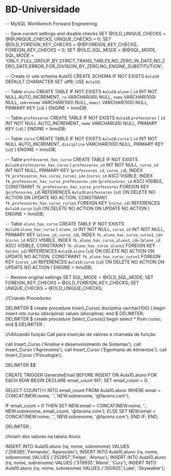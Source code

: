 # BD-Universidade
-- MySQL Workbench Forward Engineering

-- Save current settings and disable checks
SET @OLD_UNIQUE_CHECKS = @@UNIQUE_CHECKS, UNIQUE_CHECKS = 0;
SET @OLD_FOREIGN_KEY_CHECKS = @@FOREIGN_KEY_CHECKS, FOREIGN_KEY_CHECKS = 0;
SET @OLD_SQL_MODE = @@SQL_MODE, SQL_MODE = 'ONLY_FULL_GROUP_BY,STRICT_TRANS_TABLES,NO_ZERO_IN_DATE,NO_ZERO_DATE,ERROR_FOR_DIVISION_BY_ZERO,NO_ENGINE_SUBSTITUTION';

-- Create or use schema Aula10
CREATE SCHEMA IF NOT EXISTS `Aula10` DEFAULT CHARACTER SET utf8;
USE `Aula10`;

-- Table `aluno`
CREATE TABLE IF NOT EXISTS `Aula10`.`aluno` (
  `id` INT NOT NULL AUTO_INCREMENT,
  `ra` VARCHAR(45) NULL,
  `nome` VARCHAR(100) NULL,
  `sobrenome` VARCHAR(100) NULL,
  `email` VARCHAR(100) NULL,
  PRIMARY KEY (`id`)
) ENGINE = InnoDB;

-- Table `professores`
CREATE TABLE IF NOT EXISTS `Aula10`.`professores` (
  `id` INT NOT NULL AUTO_INCREMENT,
  `nome` VARCHAR(45) NULL,
  PRIMARY KEY (`id`)
) ENGINE = InnoDB;

-- Table `curso`
CREATE TABLE IF NOT EXISTS `Aula10`.`curso` (
  `id` INT NOT NULL AUTO_INCREMENT,
  `disciplina` VARCHAR(100) NULL,
  PRIMARY KEY (`id`)
) ENGINE = InnoDB;

-- Table `professores_has_curso`
CREATE TABLE IF NOT EXISTS `Aula10`.`professores_has_curso` (
  `professores_id` INT NOT NULL,
  `curso_id` INT NOT NULL,
  PRIMARY KEY (`professores_id`, `curso_id`),
  INDEX `fk_professores_has_curso_curso1_idx` (`curso_id` ASC) VISIBLE,
  INDEX `fk_professores_has_curso_professores_idx` (`professores_id` ASC) VISIBLE,
  CONSTRAINT `fk_professores_has_curso_professores`
    FOREIGN KEY (`professores_id`)
    REFERENCES `Aula10`.`professores` (`id`)
    ON DELETE NO ACTION
    ON UPDATE NO ACTION,
  CONSTRAINT `fk_professores_has_curso_curso1`
    FOREIGN KEY (`curso_id`)
    REFERENCES `Aula10`.`curso` (`id`)
    ON DELETE NO ACTION
    ON UPDATE NO ACTION
) ENGINE = InnoDB;

-- Table `aluno_has_curso`
CREATE TABLE IF NOT EXISTS `Aula10`.`aluno_has_curso` (
  `aluno_id` INT NOT NULL,
  `curso_id` INT NOT NULL,
  PRIMARY KEY (`aluno_id`, `curso_id`),
  INDEX `fk_aluno_has_curso_curso1_idx` (`curso_id` ASC) VISIBLE,
  INDEX `fk_aluno_has_curso_aluno1_idx` (`aluno_id` ASC) VISIBLE,
  CONSTRAINT `fk_aluno_has_curso_aluno1`
    FOREIGN KEY (`aluno_id`)
    REFERENCES `Aula10`.`aluno` (`id`)
    ON DELETE NO ACTION
    ON UPDATE NO ACTION,
  CONSTRAINT `fk_aluno_has_curso_curso1`
    FOREIGN KEY (`curso_id`)
    REFERENCES `Aula10`.`curso` (`id`)
    ON DELETE NO ACTION
    ON UPDATE NO ACTION
) ENGINE = InnoDB;

-- Restore original settings
SET SQL_MODE = @OLD_SQL_MODE;
SET FOREIGN_KEY_CHECKS = @OLD_FOREIGN_KEY_CHECKS;
SET UNIQUE_CHECKS = @OLD_UNIQUE_CHECKS;

//Criando Procedures

DELIMITER $
create procedure Insert_Curso(
disciplina varchar(100)
)
begin 
	insert into curso (disciplina) values (disciplina);
end $
DELIMITER;
DELIMITER $
create procedure Select_Cursos()
begin
	select * from curso;
end $
DELIMITER ;

//Utilizando função Call para inserção de valores e chamada de função

call Insert_Curso ('Analise e desenvolvimento de Sistemas');
call Insert_Curso ('Agronomia');
call Insert_Curso ('Egenharia de Alimentos');
call Insert_Curso  ('Psicologia');

DELIMITER $$

CREATE TRIGGER GenerateEmail
BEFORE INSERT ON Aula10.aluno
FOR EACH ROW
BEGIN
  DECLARE email_count INT;
  SET email_count = 0;
  

  SELECT COUNT(*) INTO email_count FROM Aula10.aluno WHERE email = CONCAT(NEW.nome, '.', NEW.sobrenome, '@facens.com');
  
 
  IF email_count > 0 THEN
    SET NEW.email = CONCAT(NEW.nome, '.', NEW.sobrenome, email_count, '@facens.com');
  ELSE
    SET NEW.email = CONCAT(NEW.nome, '.', NEW.sobrenome, '@facens.com');
  END IF;
END;



DELIMITER ;

//Insert dos valores na tabela Aluno

INSERT INTO Aula10.aluno (ra, nome, sobrenome) VALUES ('256365','Fernando', 'Aparecido');
INSERT INTO Aula10.aluno (ra, nome, sobrenome) VALUES ('252957','Felipe', 'Alonso');
INSERT INTO Aula10.aluno (ra, nome, sobrenome) VALUES ('376935','Marie', 'Cury');
INSERT INTO Aula10.aluno (ra, nome, sobrenome) VALUES ('350925','Luke', 'Skywalker');
